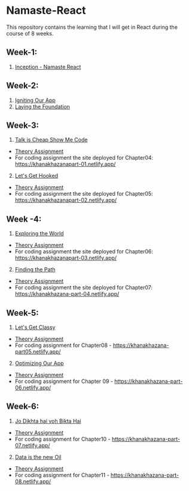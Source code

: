 # Namaste-React
This repository contains the learning that I will get in React during the course of 8 weeks.


## Week-1: 
1. <a href="https://github.com/DvbyDt/Namaste-React/tree/main/Inception">Inception - Namaste React</a>


## Week-2:
1. <a href="https://github.com/DvbyDt/Namaste-React/tree/main/Igniting%20Our%20App">Igniting Our App</a>
2. <a href="https://github.com/DvbyDt/Namaste-React/tree/main/Laying%20the%20Foundation">Laying the Foundation</a>

## Week-3:
1. <a href="https://github.com/DvbyDt/Namaste-React/tree/main/Talk%20is%20Cheap%20Show%20Me%20Code">Talk is Cheap Show Me Code</a>
- <a href="https://github.com/DvbyDt/Namaste-React/blob/main/Talk%20is%20Cheap%20Show%20Me%20Code/Assignment.md">Theory Assignment</a> 
- For coding assignment the site deployed for Chapter04: https://khanakhazanapart-01.netlify.app/

2. <a href="https://github.com/DvbyDt/Namaste-React/tree/main/Let's%20Get%20Hooked">Let's Get Hooked</a>
- <a href="https://github.com/DvbyDt/Namaste-React/blob/main/Let's%20Get%20Hooked/Assignment.md">Theory Assignment</a> 
- For coding assignment the site deployed for Chapter05: https://khanakhazanapart-02.netlify.app/

## Week -4:
1. <a href="https://github.com/DvbyDt/Namaste-React/tree/main/Exploring%20the%20World">Exploring the World</a>
- <a href="https://github.com/DvbyDt/Namaste-React/blob/main/Exploring%20the%20World/Assignment.md">Theory Assignment</a>
- For coding assignment the site deployed for Chapter06: https://khanakhazanapart-03.netlify.app/

2. <a href="https://github.com/DvbyDt/Namaste-React/tree/main/Finding%20the%20Path">Finding the Path</a>
- <a href="https://github.com/DvbyDt/Namaste-React/tree/main/Finding%20the%20Path/Assignment.md">Theory Assignment</a> 
- For coding assignment the site deployed for Chapter07: https://khanakhazana-part-04.netlify.app/


## Week-5:
1. <a href="https://github.com/DvbyDt/Namaste-React/tree/main/Let's%20Get%20Classy">Let's Get Classy</a>
- <a href="https://github.com/DvbyDt/Namaste-React/blob/main/Let's%20Get%20Classy/Assignment.md">Theory Assignment</a>
- For coding assignment for Chapter08 - https://khanakhazana-part05.netlify.app/

2. <a href="https://github.com/DvbyDt/Namaste-React/tree/main/Optimizing%20Our%20App"> Optimizing Our App </a>
- <a href="https://github.com/DvbyDt/Namaste-React/blob/main/Optimizing%20Our%20App/Assignment.md">Theory Assignment</a>
- For coding assignment for Chapter 09 - https://khanakhazana-part-06.netlify.app/


## Week-6:
1. <a href="https://github.com/DvbyDt/Namaste-React/tree/main/Jo%20Dikhta%20hai%20voh%20Bikta%20Hai">Jo Dikhta hai voh Bikta Hai</a>
- <a href="https://github.com/DvbyDt/Namaste-React/blob/main/Jo%20Dikhta%20hai%20voh%20Bikta%20Hai/Assignment.md">Theory Assignment</a>
- For coding assignment for Chapter10 - https://khanakhazana-part-07.netlify.app/

2. <a href="https://github.com/DvbyDt/Namaste-React/tree/main/Data%20is%20the%20new%20Oil">Data is the new Oil</a>
- <a href="https://github.com/DvbyDt/Namaste-React/blob/main/Data%20is%20the%20new%20Oil/Assignment.md">Theory Assignment</a>
- For coding assignment for Chapter11 - https://khanakhazana-part-08.netlify.app/
